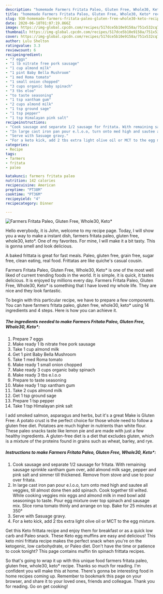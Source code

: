 ```yaml
---
description: "homemade Farmers Fritata Paleo, Gluten Free, Whole30, Keto* recipes | how to make healthy Farmers Fritata Paleo, Gluten Free, Whole30, Keto*"
title: "homemade Farmers Fritata Paleo, Gluten Free, Whole30, Keto* recipes | how to make healthy Farmers Fritata Paleo, Gluten Free, Whole30, Keto*"
slug: 930-homemade-farmers-fritata-paleo-gluten-free-whole30-keto-recipes-how-to-make-healthy-farmers-fritata-paleo-gluten-free-whole30-keto
date: 2020-06-18T01:07:19.866Z
image: https://img-global.cpcdn.com/recipes/517dce5b10e9158a/751x532cq70/farmers-fritata-paleo-gluten-free-whole30-keto-recipe-main-photo.jpg
thumbnail: https://img-global.cpcdn.com/recipes/517dce5b10e9158a/751x532cq70/farmers-fritata-paleo-gluten-free-whole30-keto-recipe-main-photo.jpg
cover: https://img-global.cpcdn.com/recipes/517dce5b10e9158a/751x532cq70/farmers-fritata-paleo-gluten-free-whole30-keto-recipe-main-photo.jpg
author: Lulu Shelton
ratingvalue: 3.3
reviewcount: 6
recipeingredient:
- "7 eggs"
- "1 lb nitrate free pork sausage"
- "1 cup almond milk"
- "1 pint Baby Bella Mushroom"
- "1 med Roma tomato"
- "1 small onion chopped"
- "3 cups organic baby spinach"
- "3 tbs eloo"
- "to taste seasoning"
- "1 tsp xantham gum"
- "2 cups almond milk"
- "1 tsp ground sage"
- "1 tsp pepper"
- "1 tsp Himalayan pink salt"
recipeinstructions:
- "Cook sausage and separate 1/2 sausage for fritata. With remaining sausage sprinkle xantham gum over, add almond milk sage, pepper and pink salt and simmer till thickened. Remove from stove and use to pour over fritata."
- "In large cast iron pan pour e.l.o.o, turn onto med high and sautee all veggies, till almost done then add spinach. Cook together till wilted. While cooking veggies mix eggs and almond milk in med bowl add seasonings to taste. Pour egg mixture over top spinach and sausage mix. Slice roma tomato thinly and arrange on top. Bake for 25 minutes at 350°"
- "Serve with Sasuage gravy."
- "For a keto kick, add 2 tbs extra light olive oil or MCT to the egg mixture."
categories:
- Recipe
tags:
- farmers
- fritata
- paleo

katakunci: farmers fritata paleo 
nutrition: 142 calories
recipecuisine: American
preptime: "PT38M"
cooktime: "PT36M"
recipeyield: "4"
recipecategory: Dinner

---
```



![Farmers Fritata Paleo, Gluten Free, Whole30, Keto*](https://img-global.cpcdn.com/recipes/517dce5b10e9158a/751x532cq70/farmers-fritata-paleo-gluten-free-whole30-keto-recipe-main-photo.jpg)

Hello everybody, it is John, welcome to my recipe page. Today, I will show you a way to make a instant dish, farmers fritata paleo, gluten free, whole30, keto*. One of my favorites. For mine, I will make it a bit tasty. This is gonna smell and look delicious.

A baked frittata is great for fast meals. Paleo, gluten free, grain free, sugar free, clean eating, real food. Frittatas are like quiche&#39;s casual cousin.

Farmers Fritata Paleo, Gluten Free, Whole30, Keto* is one of the most well liked of current trending foods in the world. It is simple, it is quick, it tastes delicious. It is enjoyed by millions every day. Farmers Fritata Paleo, Gluten Free, Whole30, Keto* is something that I have loved my whole life. They are nice and they look fantastic.


To begin with this particular recipe, we have to prepare a few components. You can have farmers fritata paleo, gluten free, whole30, keto* using 14 ingredients and 4 steps. Here is how you can achieve it.

<!--inarticleads1-->

##### The ingredients needed to make Farmers Fritata Paleo, Gluten Free, Whole30, Keto*:

1. Prepare 7 eggs
1. Make ready 1 lb nitrate free pork sausage
1. Take 1 cup almond milk
1. Get 1 pint Baby Bella Mushroom
1. Take 1 med Roma tomato
1. Make ready 1 small onion chopped
1. Make ready 3 cups organic baby spinach
1. Make ready 3 tbs e.l.o.o
1. Prepare to taste seasoning
1. Make ready 1 tsp xantham gum
1. Take 2 cups almond milk
1. Get 1 tsp ground sage
1. Prepare 1 tsp pepper
1. Take 1 tsp Himalayan pink salt


I add smoked salmon, asparagus and herbs, but it&#39;s a great Make is Gluten Free: A potato crust is the perfect choice for those whole need to follow a gluten free diet. Potatoes are much higher in nutrients than white flour. These paleo snacks taste like lemon pie and are made with just a few healthy ingredients. A gluten-free diet is a diet that excludes gluten, which is a mixture of the proteins found in grains such as wheat, barley, and rye. 

<!--inarticleads2-->

##### Instructions to make Farmers Fritata Paleo, Gluten Free, Whole30, Keto*:

1. Cook sausage and separate 1/2 sausage for fritata. With remaining sausage sprinkle xantham gum over, add almond milk sage, pepper and pink salt and simmer till thickened. Remove from stove and use to pour over fritata.
1. In large cast iron pan pour e.l.o.o, turn onto med high and sautee all veggies, till almost done then add spinach. Cook together till wilted. While cooking veggies mix eggs and almond milk in med bowl add seasonings to taste. Pour egg mixture over top spinach and sausage mix. Slice roma tomato thinly and arrange on top. Bake for 25 minutes at 350°
1. Serve with Sasuage gravy.
1. For a keto kick, add 2 tbs extra light olive oil or MCT to the egg mixture.


Get this Keto frittata recipe and enjoy them for breakfast or as a quick low carb and Paleo snack. These Keto egg muffins are easy and delicious! This keto mini frittata recipe makes the perfect snack when you&#39;re on the ketogenic, low carbohydrate, or Paleo diet. Don&#39;t have the time or patience to cook tonight? This page contains muffin tin spinach frittata recipes. 

So that's going to wrap it up with this unique food farmers fritata paleo, gluten free, whole30, keto* recipe. Thanks so much for reading. I'm confident you will make this at home. There's gonna be interesting food in home recipes coming up. Remember to bookmark this page on your browser, and share it to your loved ones, friends and colleague. Thank you for reading. Go on get cooking!
